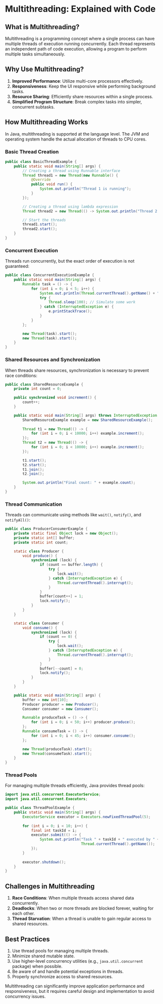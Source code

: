 # Multithreading: Explained with Code

## What is Multithreading?

Multithreading is a programming concept where a single process can have multiple threads of execution running concurrently. Each thread represents an independent path of code execution, allowing a program to perform multiple tasks simultaneously.

## Why Use Multithreading?

1. **Improved Performance**: Utilize multi-core processors effectively.
2. **Responsiveness**: Keep the UI responsive while performing background tasks.
3. **Resource Sharing**: Efficiently share resources within a single process.
4. **Simplified Program Structure**: Break complex tasks into simpler, concurrent subtasks.

## How Multithreading Works

In Java, multithreading is supported at the language level. The JVM and operating system handle the actual allocation of threads to CPU cores.

### Basic Thread Creation

```java
public class BasicThreadExample {
    public static void main(String[] args) {
        // Creating a thread using Runnable interface
        Thread thread1 = new Thread(new Runnable() {
            @Override
            public void run() {
                System.out.println("Thread 1 is running");
            }
        });

        // Creating a thread using lambda expression
        Thread thread2 = new Thread(() -> System.out.println("Thread 2 is running"));

        // Start the threads
        thread1.start();
        thread2.start();
    }
}
```

### Concurrent Execution

Threads run concurrently, but the exact order of execution is not guaranteed:

```java
public class ConcurrentExecutionExample {
    public static void main(String[] args) {
        Runnable task = () -> {
            for (int i = 0; i < 5; i++) {
                System.out.println(Thread.currentThread().getName() + ": " + i);
                try {
                    Thread.sleep(100); // Simulate some work
                } catch (InterruptedException e) {
                    e.printStackTrace();
                }
            }
        };

        new Thread(task).start();
        new Thread(task).start();
    }
}
```

### Shared Resources and Synchronization

When threads share resources, synchronization is necessary to prevent race conditions:

```java
public class SharedResourceExample {
    private int count = 0;

    public synchronized void increment() {
        count++;
    }

    public static void main(String[] args) throws InterruptedException {
        SharedResourceExample example = new SharedResourceExample();
        
        Thread t1 = new Thread(() -> {
            for (int i = 0; i < 10000; i++) example.increment();
        });
        Thread t2 = new Thread(() -> {
            for (int i = 0; i < 10000; i++) example.increment();
        });

        t1.start();
        t2.start();
        t1.join();
        t2.join();

        System.out.println("Final count: " + example.count);
    }
}
```

### Thread Communication

Threads can communicate using methods like `wait()`, `notify()`, and `notifyAll()`:

```java
public class ProducerConsumerExample {
    private static final Object lock = new Object();
    private static int[] buffer;
    private static int count;

    static class Producer {
        void produce() {
            synchronized (lock) {
                if (count == buffer.length) {
                    try {
                        lock.wait();
                    } catch (InterruptedException e) {
                        Thread.currentThread().interrupt();
                    }
                }
                buffer[count++] = 1;
                lock.notify();
            }
        }
    }

    static class Consumer {
        void consume() {
            synchronized (lock) {
                if (count == 0) {
                    try {
                        lock.wait();
                    } catch (InterruptedException e) {
                        Thread.currentThread().interrupt();
                    }
                }
                buffer[--count] = 0;
                lock.notify();
            }
        }
    }

    public static void main(String[] args) {
        buffer = new int[10];
        Producer producer = new Producer();
        Consumer consumer = new Consumer();

        Runnable produceTask = () -> {
            for (int i = 0; i < 50; i++) producer.produce();
        };
        Runnable consumeTask = () -> {
            for (int i = 0; i < 45; i++) consumer.consume();
        };

        new Thread(produceTask).start();
        new Thread(consumeTask).start();
    }
}
```

### Thread Pools

For managing multiple threads efficiently, Java provides thread pools:

```java
import java.util.concurrent.ExecutorService;
import java.util.concurrent.Executors;

public class ThreadPoolExample {
    public static void main(String[] args) {
        ExecutorService executor = Executors.newFixedThreadPool(5);
        
        for (int i = 0; i < 10; i++) {
            final int taskId = i;
            executor.submit(() -> {
                System.out.println("Task " + taskId + " executed by " + 
                                   Thread.currentThread().getName());
            });
        }
        
        executor.shutdown();
    }
}
```

## Challenges in Multithreading

1. **Race Conditions**: When multiple threads access shared data concurrently.
2. **Deadlocks**: When two or more threads are blocked forever, waiting for each other.
3. **Thread Starvation**: When a thread is unable to gain regular access to shared resources.

## Best Practices

1. Use thread pools for managing multiple threads.
2. Minimize shared mutable state.
3. Use higher-level concurrency utilities (e.g., `java.util.concurrent` package) when possible.
4. Be aware of and handle potential exceptions in threads.
5. Properly synchronize access to shared resources.

Multithreading can significantly improve application performance and responsiveness, but it requires careful design and implementation to avoid concurrency issues.